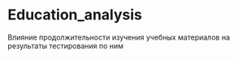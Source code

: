 # Education_analysis
Влияние продолжительности изучения учебных материалов на результаты тестирования по ним
